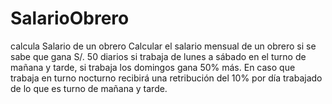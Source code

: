 # SalarioObrero
 calcula Salario de un obrero
Calcular el salario mensual de un obrero si se sabe que gana S/. 50 diarios si trabaja de lunes a sábado en el turno de mañana y tarde, si trabaja los domingos gana 50% más. En caso que trabaja en turno nocturno recibirá una retribución del 10% por día trabajado de lo que es turno de mañana y tarde.
